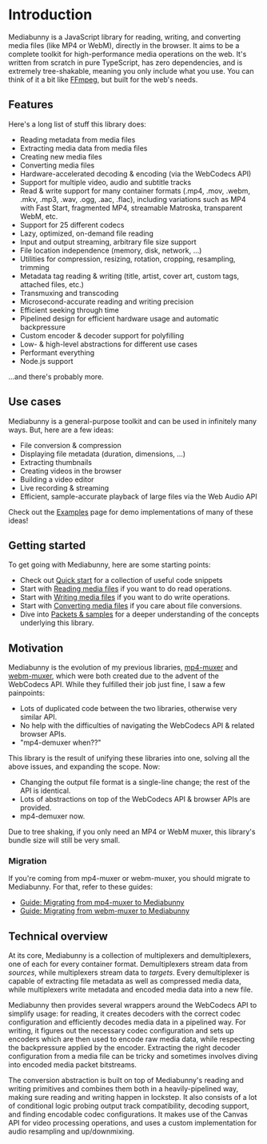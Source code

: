 # Introduction

Mediabunny is a JavaScript library for reading, writing, and converting media files (like MP4 or WebM), directly in the browser. It aims to be a complete toolkit for high-performance media operations on the web. It's written from scratch in pure TypeScript, has zero dependencies, and is extremely tree-shakable, meaning you only include what you use. You can think of it a bit like [FFmpeg](https://ffmpeg.org/), but built for the web's needs.

## Features

Here's a long list of stuff this library does:

- Reading metadata from media files
- Extracting media data from media files
- Creating new media files
- Converting media files
- Hardware-accelerated decoding & encoding (via the WebCodecs API)
- Support for multiple video, audio and subtitle tracks
- Read & write support for many container formats (.mp4, .mov, .webm, .mkv, .mp3, .wav, .ogg, .aac, .flac), including variations such as MP4 with Fast Start, fragmented MP4, streamable Matroska, transparent WebM, etc.
- Support for 25 different codecs
- Lazy, optimized, on-demand file reading
- Input and output streaming, arbitrary file size support
- File location independence (memory, disk, network, ...)
- Utilities for compression, resizing, rotation, cropping, resampling, trimming
- Metadata tag reading & writing (title, artist, cover art, custom tags, attached files, etc.)
- Transmuxing and transcoding
- Microsecond-accurate reading and writing precision
- Efficient seeking through time
- Pipelined design for efficient hardware usage and automatic backpressure
- Custom encoder & decoder support for polyfilling
- Low- & high-level abstractions for different use cases
- Performant everything
- Node.js support

...and there's probably more.

## Use cases

Mediabunny is a general-purpose toolkit and can be used in infinitely many ways. But, here are a few ideas:

- File conversion & compression
- Displaying file metadata (duration, dimensions, ...)
- Extracting thumbnails
- Creating videos in the browser
- Building a video editor
- Live recording & streaming
- Efficient, sample-accurate playback of large files via the Web Audio API

Check out the [Examples](/examples) page for demo implementations of many of these ideas!

## Getting started

To get going with Mediabunny, here are some starting points:
- Check out [Quick start](./quick-start) for a collection of useful code snippets
- Start with [Reading media files](./reading-media-files) if you want to do read operations.
- Start with [Writing media files](./writing-media-files) if you want to do write operations.
- Start with [Converting media files](./converting-media-files) if you care about file conversions.
- Dive into [Packets & samples](./packets-and-samples) for a deeper understanding of the concepts underlying this library.

## Motivation

Mediabunny is the evolution of my previous libraries, [mp4-muxer](https://github.com/Vanilagy/mp4-muxer) and [webm-muxer](https://github.com/Vanilagy/webm-muxer), which were both created due to the advent of the WebCodecs API. While they fulfilled their job just fine, I saw a few painpoints:
- Lots of duplicated code between the two libraries, otherwise very similar API.
- No help with the difficulties of navigating the WebCodecs API & related browser APIs.
- "mp4-demuxer when??"

This library is the result of unifying these libraries into one, solving all the above issues, and expanding the scope. Now:
- Changing the output file format is a single-line change; the rest of the API is identical.
- Lots of abstractions on top of the WebCodecs API & browser APIs are provided.
- mp4-demuxer now.

Due to tree shaking, if you only need an MP4 or WebM muxer, this library's bundle size will still be very small.

### Migration

If you're coming from mp4-muxer or webm-muxer, you should migrate to Mediabunny. For that, refer to these guides:

- [Guide: Migrating from mp4-muxer to Mediabunny](https://github.com/Vanilagy/mp4-muxer/blob/main/MIGRATION-GUIDE.md)
- [Guide: Migrating from webm-muxer to Mediabunny](https://github.com/Vanilagy/webm-muxer/blob/main/MIGRATION-GUIDE.md)

## Technical overview

At its core, Mediabunny is a collection of multiplexers and demultiplexers, one of each for every container format. Demultiplexers stream data from *sources*, while multiplexers stream data to *targets*. Every demultiplexer is capable of extracting file metadata as well as compressed media data, while multiplexers write metadata and encoded media data into a new file.

Mediabunny then provides several wrappers around the WebCodecs API to simplify usage: for reading, it creates decoders with the correct codec configuration and efficiently decodes media data in a pipelined way. For writing, it figures out the necessary codec configuration and sets up encoders which are then used to encode raw media data, while respecting the backpressure applied by the encoder. Extracting the right decoder configuration from a media file can be tricky and sometimes involves diving into encoded media packet bitstreams.

The conversion abstraction is built on top of Mediabunny's reading and writing primitives and combines them both in a heavily-pipelined way, making sure reading and writing happen in lockstep. It also consists of a lot of conditional logic probing output track compatibility, decoding support, and finding encodable codec configurations. It makes use of the Canvas API for video processing operations, and uses a custom implementation for audio resampling and up/downmixing.